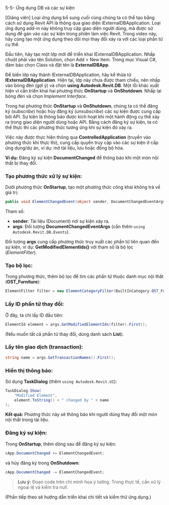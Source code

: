 5-5- Ứng dụng DB và các sự kiện  

[Giảng viên] Loại ứng dụng bổ sung cuối cùng chúng ta có thể tạo bằng cách sử dụng Revit API là thông qua giao diện IExternalDBApplication. Loại ứng dụng add-in này không truy cập giao diện người dùng, mà được sử dụng để gán vào các sự kiện trong phiên làm việc Revit. Trong video này, hãy cùng tạo một ứng dụng theo dõi mọi thay đổi xảy ra với các loại phần tử cụ thể.  

Đầu tiên, hãy tạo một lớp mới để triển khai IExternalDBApplication. Nhấp chuột phải vào tên Solution, chọn Add > New Item. Trong mục Visual C#, đảm bảo chọn Class và đặt tên là **ExternalDBApp**.  

Để biến lớp này thành IExternalDBApplication, hãy kế thừa từ **IExternalDBApplication**. Hiện tại, lớp này chưa được tham chiếu, nên nhấp vào bóng đèn (gợi ý) và chọn **using Autodesk.Revit.DB**. Một lỗi khác xuất hiện vì cần triển khai hai phương thức **OnStartup** và **OnShutdown**. Nhấp lại bóng đèn và chọn *Implement Interface*.  

Trong hai phương thức **OnStartup** và **OnShutdown**, chúng ta có thể đăng ký (*subscribe*) hoặc hủy đăng ký (*unsubscribe*) các sự kiện được cung cấp bởi API. Sự kiện là thông báo được kích hoạt khi một hành động cụ thể xảy ra trong giao diện người dùng hoặc API. Bằng cách đăng ký sự kiện, ta có thể thực thi các phương thức tương ứng khi sự kiện đó xảy ra.  

Việc này được thực hiện thông qua **ControlledApplication** (truyền vào phương thức khi thực thi), cung cấp quyền truy cập vào các sự kiện ở cấp ứng dụng/dự án, ví dụ: mở tài liệu, lưu hoặc đồng bộ hóa.  

**Ví dụ:** Đăng ký sự kiện **DocumentChanged** để thông báo khi một món nội thất bị thay đổi.  

### Tạo phương thức xử lý sự kiện:  
Dưới phương thức **OnStartup**, tạo một phương thức công khai không trả về giá trị:  
```csharp
public void ElementChangedEvent(object sender, DocumentChangedEventArgs args)
```  
Tham số:  
- **sender**: Tài liệu (Document) nơi sự kiện xảy ra.  
- **args**: Đối tượng **DocumentChangedEventArgs** (cần thêm `using Autodesk.Revit.DB.Events`).  

Đối tượng **args** cung cấp phương thức truy xuất các phần tử liên quan đến sự kiện, ví dụ: **GetModifiedElementIds()** với tham số là bộ lọc (*ElementFilter*).  

### Tạo bộ lọc:  
Trong phương thức, thêm bộ lọc để tìm các phần tử thuộc danh mục nội thất (**OST_Furniture**):  
```csharp
ElementFilter filter = new ElementCategoryFilter(BuiltInCategory.OST_Furniture);
```  

### Lấy ID phần tử thay đổi:  
Ở đây, ta chỉ lấy ID đầu tiên:  
```csharp
ElementId element = args.GetModifiedElementIds(filter).First();
```  
(Nếu muốn tất cả phần tử thay đổi, dùng danh sách **List<ElementId>**).  

### Lấy tên giao dịch (transaction):  
```csharp
string name = args.GetTransactionNames().First();
```  

### Hiển thị thông báo:  
Sử dụng **TaskDialog** (thêm `using Autodesk.Revit.UI`):  
```csharp
TaskDialog.Show(
    "Modified Element",
    element.ToString() + " changed by " + name
);
```  

**Kết quả:** Phương thức này sẽ thông báo khi người dùng thay đổi một món nội thất trong tài liệu.  

### Đăng ký sự kiện:  
Trong **OnStartup**, thêm dòng sau để đăng ký sự kiện:  
```csharp
cApp.DocumentChanged += ElementChangedEvent;
```  
và hủy đăng ký trong **OnShutdown**:  
```csharp
cApp.DocumentChanged -= ElementChangedEvent;
```  

> **Lưu ý:** Đoạn code trên chỉ minh họa ý tưởng. Trong thực tế, cần xử lý ngoại lệ và kiểm tra null.  

(Phần tiếp theo sẽ hướng dẫn triển khai chi tiết và kiểm thử ứng dụng.)